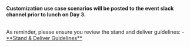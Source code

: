 
**Customization use case scenarios will be posted to the event slack channel prior to lunch on Day 3.**  

<br>
As reminder, please ensure you review the stand and deliver guidelines:  
    - <a href="https://ibm.seismic.com/Link/Content/DC8DGXXpd3pXdGfW93MTXWhRPGqj" target="_blank">**Stand & Deliver Guidelines**</a>  
<br>
